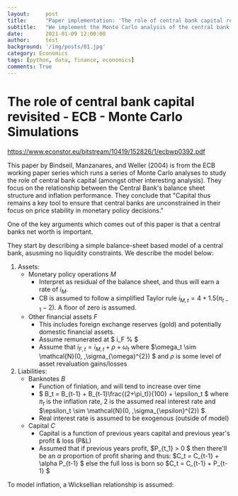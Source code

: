 ```yaml
---
layout:     post
title:      "Paper implementation: 'The role of central bank capital revisited'"
subtitle:   "We implement the Monte Carlo analysis of the central bank model from Bindseil, Manzanares, and Weller (2004) in Python."
date:       2021-01-09 12:00:00
author:     test
background: '/img/posts/01.jpg'
category: Economics
tags: [python, data, finance, economics]
comments: True
---
```


# The role of central bank capital revisited - ECB - Monte Carlo Simulations

https://www.econstor.eu/bitstream/10419/152826/1/ecbwp0392.pdf

This paper by Bindseil, Manzanares, and Weller (2004) is from the ECB working paper series which runs a series of Monte Carlo analyses to study the role of central bank capital (amongst other interesting analysis). They focus on the relationship between the Central Bank's balance sheet structure and inflation performance. They conclude that "Capital thus remains a key tool to ensure that central banks are unconstrained in their focus on price stability in monetary policy decisions."

One of the key arguments which comes out of this paper is that a central banks net worth is important.

They start by describing a simple balance-sheet based model of a central bank, asusming no liquidity constraints. We describe the model below:

1. Assets:
    * Monetary policy operations $M$
        * Interpret as residual of the balance sheet, and thus will earn a rate of $i_M %$.
        * CB is assumed to follow a simplified Taylor rule $i_{M,t} = 4 + 1.5(\pi_{t-1} - 2)$. A floor of zero is assumed.
    * Other financial assets $F$
        * This includes foreign exchange reserves (gold) and potentially domestic financial assets.
        * Assume remunerated at $ i_F % $
        * Assume that $i_{F,t} = i_{M,t} + \rho + \omega_t$ where $\omega_t \sim \mathcal{N}(0, \,\sigma_{\omega}^{2}) $ and $\rho$ is some level of asset revaluation gains/losses
2. Liabilities:
    * Banknotes $B$
        * Function of finlation, and will tend to increase over time
        * $ B_t = B_{t-1} + B_{t-1}\frac{(2+\pi_t)}{100} + \epsilon_t $ where $\pi_t$ is the inflation rate, $2$ is the assumed real interest rate and $\epsilon_t \sim \mathcal{N}(0, \,\sigma_{\epsilon}^{2}) $.
        * Real interest rate is assumed to be exogenous (outside of model)
    * Capital $C$
        * Capital is a function of previous years capital and previous year's profit & loss (P&L)
        * Assumed that if previous years profit, $P_{t_1} > 0 $ then there'll be an $\alpha$ proportion of profit sharing and thus: $C_t = C_{t-1} + \alpha P_{t-1} $ else the full loss is born so $C_t = C_{t-1} + P_{t-1} $

To model inflation, a Wicksellian relationship is assumed:
